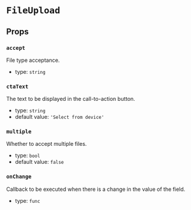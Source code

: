 `FileUpload`
============



Props
-----

### `accept`

File type acceptance.

- type: `string`


### `ctaText`

The text to be displayed in the call-to-action button.

- type: `string`
- default value: `'Select from device'`


### `multiple`

Whether to accept multiple files.

- type: `bool`
- default value: `false`


### `onChange`

Callback to be executed when there is a change in the value of the field.

- type: `func`

